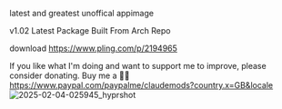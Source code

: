 latest and greatest unoffical appimage

v1.02
Latest Package Built From Arch Repo


download
https://www.pling.com/p/2194965

If you like what I'm doing and want to support me to improve, please consider donating.
Buy me a 🍕🥧 https://www.paypal.com/paypalme/claudemods?country.x=GB&locale
![2025-02-04-025945_hyprshot](https://github.com/user-attachments/assets/19cb7637-8110-497d-b006-89a426aabed2)
